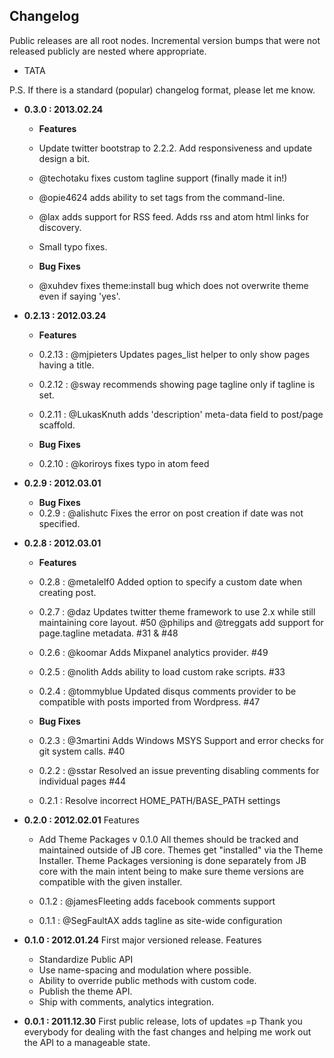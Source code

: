 ## Changelog

Public releases are all root nodes.
Incremental version bumps that were not released publicly are nested where appropriate.

<ul>
<li>TATA</li>
</ul>

P.S. If there is a standard (popular) changelog format, please let me know.

- **0.3.0 : 2013.02.24**
    - **Features**
    - Update twitter bootstrap to 2.2.2. Add responsiveness and update design a bit.
    - @techotaku fixes custom tagline support (finally made it in!)
    - @opie4624 adds ability to set tags from the command-line.
    - @lax adds support for RSS feed. Adds rss and atom html links for discovery.
    - Small typo fixes.

    - **Bug Fixes**
    - @xuhdev fixes theme:install bug which does not overwrite theme even if saying 'yes'.

- **0.2.13 : 2012.03.24**
    - **Features**
    - 0.2.13 : @mjpieters Updates pages_list helper to only show pages having a title.
    - 0.2.12 : @sway recommends showing page tagline only if tagline is set.
    - 0.2.11 : @LukasKnuth adds 'description' meta-data field to post/page scaffold.

    - **Bug Fixes**
    - 0.2.10 : @koriroys fixes typo in atom feed

- **0.2.9 : 2012.03.01**
    - **Bug Fixes**
    - 0.2.9 : @alishutc Fixes the error on post creation if date was not specified.

- **0.2.8 : 2012.03.01**
    - **Features**
    - 0.2.8 : @metalelf0 Added option to specify a custom date when creating post.
    - 0.2.7 : @daz Updates twitter theme framework to use 2.x while still maintaining core layout. #50
              @philips and @treggats add support for page.tagline metadata. #31 & #48
    - 0.2.6 : @koomar Adds Mixpanel analytics provider. #49
    - 0.2.5 : @nolith Adds ability to load custom rake scripts. #33
    - 0.2.4 : @tommyblue Updated disqus comments provider to be compatible with posts imported from Wordpress. #47

    - **Bug Fixes**
    - 0.2.3 : @3martini Adds Windows MSYS Support and error checks for git system calls. #40
    - 0.2.2 : @sstar Resolved an issue preventing disabling comments for individual pages #44
    - 0.2.1 : Resolve incorrect HOME\_PATH/BASE\_PATH settings

- **0.2.0 : 2012.02.01**
  Features
    - Add Theme Packages v 0.1.0
      All themes should be tracked and maintained outside of JB core.
      Themes get "installed" via the Theme Installer.
      Theme Packages versioning is done separately from JB core with
      the main intent being to make sure theme versions are compatible with the given installer.

    - 0.1.2 : @jamesFleeting adds facebook comments support
    - 0.1.1 : @SegFaultAX adds tagline as site-wide configuration

- **0.1.0 : 2012.01.24**
  First major versioned release.
  Features
    - Standardize Public API
    - Use name-spacing and modulation where possible.
    - Ability to override public methods with custom code.
    - Publish the theme API.
    - Ship with comments, analytics integration.

- **0.0.1 : 2011.12.30**
  First public release, lots of updates =p
  Thank you everybody for dealing with the fast changes and helping
  me work out the API to a manageable state.

